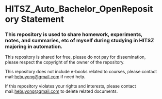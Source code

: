 # HITSZ_Auto_Bachelor_OpenRepository Statement


### This repository is used to share homework, experiments, notes, and summaries, etc of myself during studying in HITSZ majoring in automation.

This repository is shared for free, please do not pay for dissemination, please respect the copyright of the owner of the repository.

This repository does not include e-books related to courses, please contact mail:hebuyong@gmail.com if need help.

If this repository violates your rights and interests, please contact mail:hebuyong@gmail.com to delete related documents.
